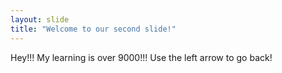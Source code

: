 ```yaml
---
layout: slide
title: "Welcome to our second slide!"
---
```

Hey!!! My learning is over 9000!!!
Use the left arrow to go back!
